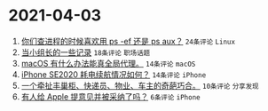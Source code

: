# 2021-04-03

1. [你们查进程的时候喜欢用 ps -ef 还是 ps aux？](https://www.v2ex.com/t/767746) `24条评论` `Linux`
1. [当小组长的一些记录](https://www.v2ex.com/t/767732) `18条评论` `职场话题`
1. [macOS 有什么办法能真全局代理。](https://www.v2ex.com/t/767745) `14条评论` `macOS`
1. [iPhone SE2020 耗电续航情况如何？](https://www.v2ex.com/t/767729) `14条评论` `iPhone`
1. [一个牵扯丰巢柜、快递员、物业、车主的奇葩巧合。](https://www.v2ex.com/t/767741) `10条评论` `分享发现`
1. [有人给 Apple 提意见并被采纳了吗？](https://www.v2ex.com/t/767750) `6条评论` `iPhone`
